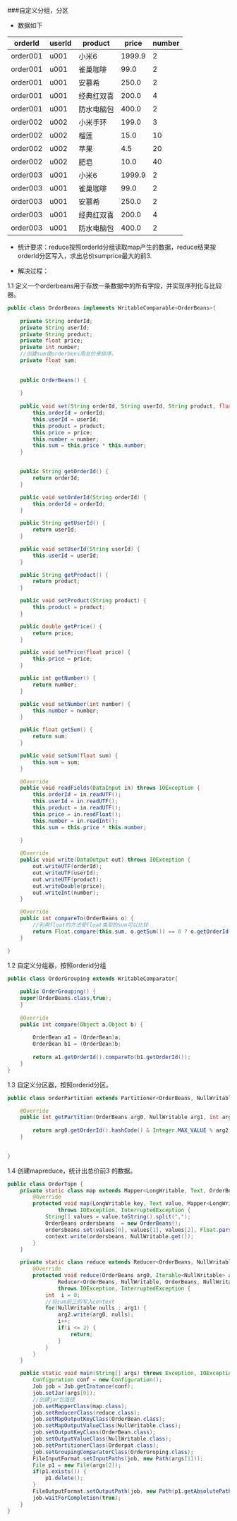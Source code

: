 ###自定义分组，分区

* 数据如下

|orderId|userId|product|price|number|
|------|-------|-------|-----|------|
|order001|u001|小米6|1999.9|2|
|order001|u001|雀巢咖啡|99.0|2|
|order001|u001|安慕希|250.0|2|
|order001|u001|经典红双喜|200.0|4|
|order001|u001|防水电脑包|400.0|2|
|order002|u002|小米手环|199.0|3|
|order002|u002|榴莲|15.0|10|
|order002|u002|苹果|4.5|20|
|order002|u002|肥皂|10.0|40|
|order003|u001|小米6|1999.9|2|
|order003|u001|雀巢咖啡|99.0|2|
|order003|u001|安慕希|250.0|2|
|order003|u001|经典红双喜|200.0|4|
|order003|u001|防水电脑包|400.0|2|  



* 统计要求：reduce按照orderId分组读取map产生的数据，reduce结果按orderId分区写入，求出总价sumprice最大的前3.  

* 解决过程：

1.1 定义一个orderbeans用于存放一条数据中的所有字段，并实现序列化与比较器。

```java
public class OrderBeans implements WritableComparable<OrderBeans>{
	
	private String orderId;
	private String userId;
	private String product;
	private float price;
	private int number;
	//创建sum使orderbens用总价来排序。
	private float sum;
	
	
	public OrderBeans() {
		
	}
	
	public void set(String orderId, String userId, String product, float price, int number) {
		this.orderId = orderId;
		this.userId = userId;
		this.product = product;
		this.price = price;
		this.number = number;
		this.sum = this.price * this.number;
	}
		

	public String getOrderId() {
		return orderId;
	}

	public void setOrderId(String orderId) {
		this.orderId = orderId;
	}

	public String getUserId() {
		return userId;
	}

	public void setUserId(String userId) {
		this.userId = userId;
	}

	public String getProduct() {
		return product;
	}

	public void setProduct(String product) {
		this.product = product;
	}

	public double getPrice() {
		return price;
	}

	public void setPrice(float price) {
		this.price = price;
	}

	public int getNumber() {
		return number;
	}

	public void setNumber(int number) {
		this.number = number;
	}

	public float getSum() {
		return sum;
	}

	public void setSum(float sum) {
		this.sum = sum;
	}

	@Override
	public void readFields(DataInput in) throws IOException {
		this.orderId = in.readUTF();
		this.userId = in.readUTF();
		this.product = in.readUTF();
		this.price = in.readFloat();
		this.number = in.readInt();
		this.sum = this.price * this.number;
		
	}

	@Override
	public void write(DataOutput out) throws IOException {
		out.writeUTF(orderId);
		out.writeUTF(userId);
		out.writeUTF(product);
		out.writeDouble(price);
		out.writeInt(number);
	}

	@Override
	public int compareTo(OrderBeans o) {
		//利用float的方法使float类型的sum可以比较
		return Float.compare(this.sum, o.getSum()) == 0 ? o.getOrderId().compareTo(this.orderId) : Float.compare(this.sum, o.getSum());
	}

}
```

1.2 自定义分组器，按照orderid分组

```java
public class OrderGrouping extends WritableComparator{
	
	public OrderGrouping() {
	super(OrderBeans.class,true);
	}
	
	@Override
	public int compare(Object a,Object b) {
		
		OrderBean a1 = (OrderBean)a;
		OrderBean b1 = (OrderBean)b;
		
		return a1.getOrderId().compareTo(b1.getOrderId());
	}
}
```

1.3 自定义分区器，按照orderid分区。

```java
public class orderPartition extends Partitioner<OrderBeans, NullWritable>{

	@Override
	public int getPartition(OrderBeans arg0, NullWritable arg1, int arg2) {
		
		return arg0.getOrderId().hashCode() & Integer.MAX_VALUE % arg2;
	}
	

}
```

1.4 创建mapreduce，统计出总价前3 的数据。

```java
public class OrderTopn {
	private static class map extends Mapper<LongWritable, Text, OrderBeans, NullWritable>{
		@Override
		protected void map(LongWritable key, Text value, Mapper<LongWritable, Text, OrderBeans, NullWritable>.Context context)
				throws IOException, InterruptedException {
			String[] values = value.toString().split(",");
			OrderBeans ordersbeans  = new OrderBeans();
			ordersbeans.set(values[0], values[1], values[2], Float.parseFloat(values[3]), Integer.parseInt(values[4]));
			context.write(ordersbeans, NullWritable.get());
		}
	}

	private static class reduce extends Reducer<OrderBeans, NullWritable, OrderBeans, NullWritable>{
		@Override
		protected void reduce(OrderBeans arg0, Iterable<NullWritable> arg1,
				Reducer<OrderBeans, NullWritable, OrderBeans, NullWritable>.Context arg2)
				throws IOException, InterruptedException {
			int  i = 0;
			//将sum前三的写入context
			for(NullWritable nulls : arg1) {
				arg2.write(arg0, nulls);
				i++;
				if(i <= 2) {
					return;
				}
			}
		}
	}

	public static void main(String[] args) throws Exception, IOException {
		Configuration conf = new Configuration();
		Job job = Job.getInstance(conf);
		job.setJar(args[0]);
		//创建jar包路径
		job.setMapperClass(map.class);
		job.setReducerClass(reduce.class);
		job.setMapOutputKeyClass(OrderBean.class);
		job.setMapOutputValueClass(NullWritable.class);
		job.setOutputKeyClass(OrderBean.class);
		job.setOutputValueClass(NullWritable.class);
		job.setPartitionerClass(Orderpat.class);
		job.setGroupingComparatorClass(OrderGroping.class);
		FileInputFormat.setInputPaths(job, new Path(args[1]));
		File p1 = new File(args[2]);
		if(p1.exists()) {
			p1.delete();
		}
		FileOutputFormat.setOutputPath(job, new Path(p1.getAbsolutePath()));
		job.waitForCompletion(true);
	}
}
```